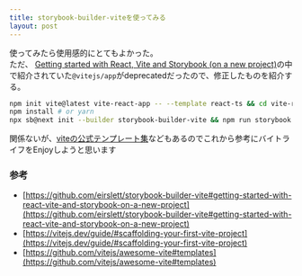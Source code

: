 ```yaml
---
title: storybook-builder-viteを使ってみる
layout: post
---
```



使ってみたら使用感的にとてもよかった。<br>
ただ、
[Getting started with React, Vite and Storybook (on a new project)]((https://github.com/eirslett/storybook-builder-vite#getting-started-with-react-vite-and-storybook-on-a-new-project))の中で紹介されていた`@vitejs/app`がdeprecatedだったので、修正したものを紹介する。

```bash
npm init vite@latest vite-react-app -- --template react-ts && cd vite-react-app
npm install # or yarn
npx sb@next init --builder storybook-builder-vite && npm run storybook
```



関係ないが、[viteの公式テンプレート集](https://github.com/vitejs/awesome-vite#templates)などもあるのでこれから参考にバイトライフをEnjoyしようと思います


### 参考
- [https://github.com/eirslett/storybook-builder-vite#getting-started-with-react-vite-and-storybook-on-a-new-project](https://github.com/eirslett/storybook-builder-vite#getting-started-with-react-vite-and-storybook-on-a-new-project)
- [https://vitejs.dev/guide/#scaffolding-your-first-vite-project](https://vitejs.dev/guide/#scaffolding-your-first-vite-project)
- [https://github.com/vitejs/awesome-vite#templates](https://github.com/vitejs/awesome-vite#templates)